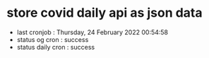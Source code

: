 # store covid daily api as json data

- last cronjob : Thursday, 24 February 2022 00:54:58
- status og cron : success
- status daily cron : success
      
      